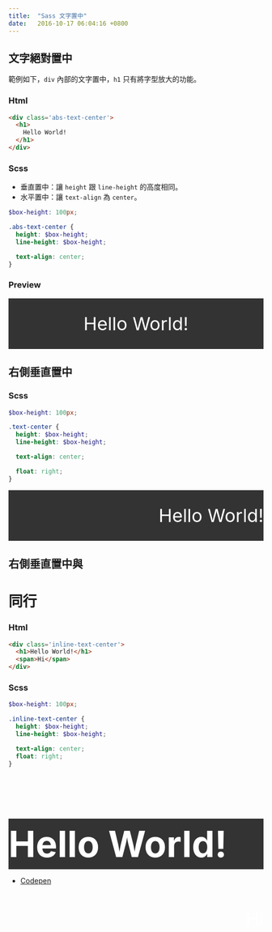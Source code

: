 ```yaml
---
title:  "Sass 文字置中"
date:   2016-10-17 06:04:16 +0800
---
```



## 文字絕對置中

範例如下，`div` 內部的文字置中，`h1` 只有將字型放大的功能。

### Html

```html
<div class='abs-text-center'>
  <h1>
    Hello World!
  </h1>
</div>
```

### Scss

- 垂直置中：讓 `height` 跟 `line-height` 的高度相同。
- 水平置中：讓 `text-align` 為 `center`。

```scss
$box-height: 100px;

.abs-text-center {
  height: $box-height;
  line-height: $box-height;

  text-align: center;
}
```

<!--excerpt-->

### Preview

<style>
.abs-text-center {
  width: 100%;
  color: #FFFFFF;
  background: #333333;
  font-size: 36px;

  height: 100px;
  line-height: 100px;

  text-align: center;
}
</style>

<div class='abs-text-center'>
  <span>
    Hello World!
  </span>
</div>

## 右側垂直置中

### Scss

```scss
$box-height: 100px;

.text-center {
  height: $box-height;
  line-height: $box-height;

  text-align: center;

  float: right;
}
```

<style>
.text-center {
  width: 100%;
  color: #FFFFFF;
  background: #333333;
  font-size: 36px;

  height: 100px;
  line-height: 100px;
}

.text-center > span {
  float: right;
}
</style>

<div class='text-center'>
  <span>
    Hello World!
  </span>
</div>


## 右側垂直置中與 <h1> 同行

### Html

```html
<div class='inline-text-center'>
  <h1>Hello World!</h1>
  <span>Hi</span>
</div>
```

### Scss

```scss
$box-height: 100px;

.inline-text-center {
  height: $box-height;
  line-height: $box-height;

  text-align: center;
  float: right;
}
```

<style>
.inline-text-center {
  width: 100%;
  color: #FFFFFF;
  background: #333333;
  font-size: 36px;

  height: 100px;
  line-height: 100px;
}
.inline-text-center > span {
  float: right;
}
</style>

<div class='inline-text-center'>
  <h1>Hello World!</h1>
  <span>Hi</span>
</div>

- [Codepen](http://codepen.io/AkiiCat/pen/WGKaGp)
